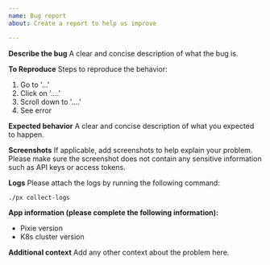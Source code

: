 ```yaml
---
name: Bug report
about: Create a report to help us improve

---
```


**Describe the bug**
A clear and concise description of what the bug is.

**To Reproduce**
Steps to reproduce the behavior:
1. Go to '...'
2. Click on '....'
3. Scroll down to '....'
4. See error

**Expected behavior**
A clear and concise description of what you expected to happen.


**Screenshots**
If applicable, add screenshots to help explain your problem. Please make sure the screenshot does not contain any sensitive information such as API keys or access tokens.

**Logs**
Please attach the logs by running the following command:
```
./px collect-logs
```

**App information (please complete the following information):**
- Pixie version
- K8s cluster version


**Additional context**
Add any other context about the problem here.
